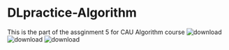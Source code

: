 # DLpractice-Algorithm
This is the part of the assginment 5 for CAU Algorithm course
![download](https://user-images.githubusercontent.com/85255237/173248279-e01fb1e7-ab5c-43f0-b072-b125789b13e5.png)
![download](https://user-images.githubusercontent.com/85255237/173248283-3e6aab04-4490-4ea2-9463-81c04b419917.png)
![download](https://user-images.githubusercontent.com/85255237/173248285-cdc5e170-a612-4793-995b-b5c235698fa1.png)
